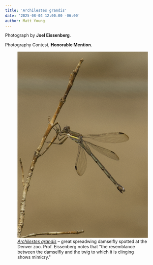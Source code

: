 ```yaml
---
title: 'Archilestes grandis'
date: '2025-08-04 12:00:00 -06:00'
author: Matt Young
---
```

Photograph by <strong>Joel Eissenberg</strong>.

Photography Contest, <strong>Honorable Mention</strong>.

<figure>
<img src="/uploads/2025/Eissenberg_Archilestes grandis.jpg" alt="Damselfly"/>
<figcaption><i><a href="https://en.wikipedia.org/wiki/Great_spreadwing">Archilestes grandis</a></i> &ndash; great spreadwing damselfly spotted at the Denver zoo. Prof. Eissenberg notes that "the resemblance between the damselfly and the twig to which it is clinging shows mimicry."
</figcaption>
